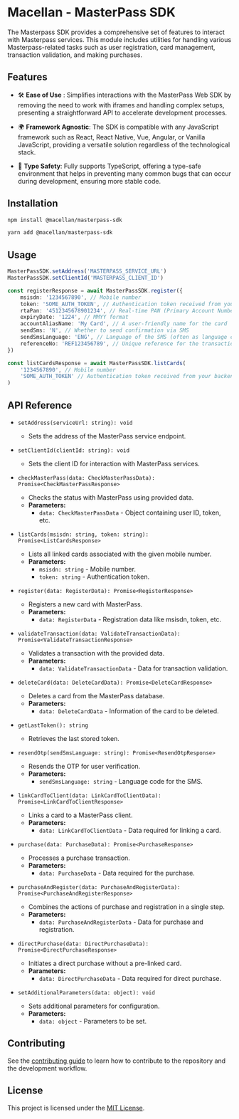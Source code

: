 # Macellan - MasterPass SDK

The Masterpass SDK provides a comprehensive set of features to interact with Masterpass services. This module includes utilities for handling various Masterpass-related tasks such as user registration, card management, transaction validation, and making purchases.

## Features

-   🛠️ **Ease of Use** : Simplifies interactions with the MasterPass Web SDK by removing the need to work with iframes and handling complex setups, presenting a straightforward API to accelerate development processes.

-   🌍 **Framework Agnostic**: The SDK is compatible with any JavaScript framework such as React, React Native, Vue, Angular, or Vanilla JavaScript, providing a versatile solution regardless of the technological stack.

-   💅 **Type Safety**: Fully supports TypeScript, offering a type-safe environment that helps in preventing many common bugs that can occur during development, ensuring more stable code.

## Installation

```bash
npm install @macellan/masterpass-sdk
```

```bash
yarn add @macellan/masterpass-sdk
```

## Usage

```ts
MasterPassSDK.setAddress('MASTERPASS_SERVICE_URL')
MasterPassSDK.setClientId('MASTERPASS_CLIENT_ID')

const registerResponse = await MasterPassSDK.register({
    msisdn: '1234567890', // Mobile number
    token: 'SOME_AUTH_TOKEN', // Authentication token received from your backend server
    rtaPan: '4512345678901234', // Real-time PAN (Primary Account Number) of the card
    expiryDate: '1224', // MMYY format
    accountAliasName: 'My Card', // A user-friendly name for the card
    sendSms: 'N', // Whether to send confirmation via SMS
    sendSmsLanguage: 'ENG', // Language of the SMS (often as language codes such as "ENG" for English)
    referenceNo: 'REF123456789', // Unique reference for the transaction
})

const listCardsResponse = await MasterPassSDK.listCards(
    '1234567890', // Mobile number
    'SOME_AUTH_TOKEN' // Authentication token received from your backend server
)
```

## API Reference

-   `setAddress(serviceUrl: string): void`

    -   Sets the address of the MasterPass service endpoint.

-   `setClientId(clientId: string): void`

    -   Sets the client ID for interaction with MasterPass services.

-   `checkMasterPass(data: CheckMasterPassData): Promise<CheckMasterPassResponse>`

    -   Checks the status with MasterPass using provided data.
    -   **Parameters:**
        -   `data: CheckMasterPassData` - Object containing user ID, token, etc.

-   `listCards(msisdn: string, token: string): Promise<ListCardsResponse>`

    -   Lists all linked cards associated with the given mobile number.
    -   **Parameters:**
        -   `msisdn: string` - Mobile number.
        -   `token: string` - Authentication token.

-   `register(data: RegisterData): Promise<RegisterResponse>`

    -   Registers a new card with MasterPass.
    -   **Parameters:**
        -   `data: RegisterData` - Registration data like msisdn, token, etc.

-   `validateTransaction(data: ValidateTransactionData): Promise<ValidateTransactionResponse>`

    -   Validates a transaction with the provided data.
    -   **Parameters:**
        -   `data: ValidateTransactionData` - Data for transaction validation.

-   `deleteCard(data: DeleteCardData): Promise<DeleteCardResponse>`

    -   Deletes a card from the MasterPass database.
    -   **Parameters:**
        -   `data: DeleteCardData` - Information of the card to be deleted.

*   `getLastToken(): string`

    -   Retrieves the last stored token.

-   `resendOtp(sendSmsLanguage: string): Promise<ResendOtpResponse>`

    -   Resends the OTP for user verification.
    -   **Parameters:**
        -   `sendSmsLanguage: string` - Language code for the SMS.

-   `linkCardToClient(data: LinkCardToClientData): Promise<LinkCardToClientResponse>`

    -   Links a card to a MasterPass client.
    -   **Parameters:**
        -   `data: LinkCardToClientData` - Data required for linking a card.

-   `purchase(data: PurchaseData): Promise<PurchaseResponse>`

    -   Processes a purchase transaction.
    -   **Parameters:**
        -   `data: PurchaseData` - Data required for the purchase.

-   `purchaseAndRegister(data: PurchaseAndRegisterData): Promise<PurchaseAndRegisterResponse>`

    -   Combines the actions of purchase and registration in a single step.
    -   **Parameters:**
        -   `data: PurchaseAndRegisterData` - Data for purchase and registration.

-   `directPurchase(data: DirectPurchaseData): Promise<DirectPurchaseResponse>`
    -   Initiates a direct purchase without a pre-linked card.
    -   **Parameters:**
        -   `data: DirectPurchaseData` - Data required for direct purchase.

*   `setAdditionalParameters(data: object): void`

    -   Sets additional parameters for configuration.
    -   **Parameters:**
        -   `data: object` - Parameters to be set.

## Contributing

See the [contributing guide](CONTRIBUTING.md) to learn how to contribute to the repository and the development workflow.

## License

This project is licensed under the [MIT License](LICENSE).
